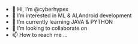 - 👋 Hi, I’m @cyberhypex
- 👀 I’m interested in ML & AI,Android development
- 🌱 I’m currently learning JAVA & PYTHON
- 💞️ I’m looking to collaborate on 
- 📫 How to reach me ...

<!---
cyberhypex/cyberhypex is a ✨ special ✨ repository because its `README.md` (this file) appears on your GitHub profile.
You can click the Preview link to take a look at your changes.
--->

